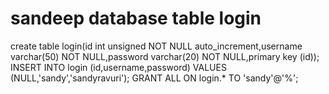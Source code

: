 # sandeep database table login
create table login(id int unsigned NOT NULL auto_increment,username varchar(50) NOT NULL,password varchar(20) NOT NULL,primary key (id));
 INSERT INTO login (id,username,password) VALUES (NULL,'sandy','sandyravuri');
GRANT ALL ON login.* TO 'sandy'@'%';
